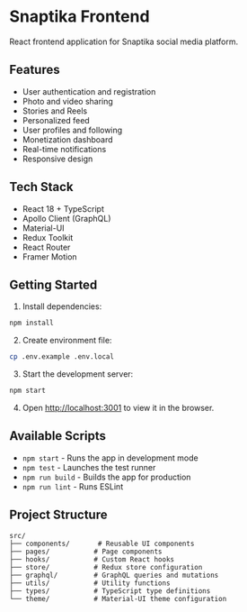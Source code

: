 # Snaptika Frontend

React frontend application for Snaptika social media platform.

## Features

- User authentication and registration
- Photo and video sharing
- Stories and Reels
- Personalized feed
- User profiles and following
- Monetization dashboard
- Real-time notifications
- Responsive design

## Tech Stack

- React 18 + TypeScript
- Apollo Client (GraphQL)
- Material-UI
- Redux Toolkit
- React Router
- Framer Motion

## Getting Started

1. Install dependencies:
```bash
npm install
```

2. Create environment file:
```bash
cp .env.example .env.local
```

3. Start the development server:
```bash
npm start
```

4. Open [http://localhost:3001](http://localhost:3001) to view it in the browser.

## Available Scripts

- `npm start` - Runs the app in development mode
- `npm test` - Launches the test runner
- `npm run build` - Builds the app for production
- `npm run lint` - Runs ESLint

## Project Structure

```
src/
├── components/       # Reusable UI components
├── pages/           # Page components
├── hooks/           # Custom React hooks
├── store/           # Redux store configuration
├── graphql/         # GraphQL queries and mutations
├── utils/           # Utility functions
├── types/           # TypeScript type definitions
└── theme/           # Material-UI theme configuration
```
